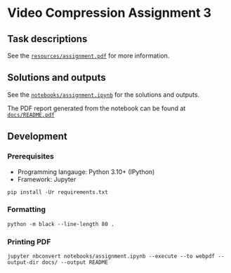 # Video Compression Assignment 3

## Task descriptions

See the [`resources/assignment.pdf`](./resources/assignment.pdf) for more information.

## Solutions and outputs

See the [`notebooks/assignment.ipynb`](./notebooks/assignment.ipynb) for the solutions and outputs.

The PDF report generated from the notebook can be found at [`docs/README.pdf`](./docs/README.pdf)

## Development

### Prerequisites

- Programming langauge: Python 3.10+ (IPython)
- Framework: Jupyter

```shell
pip install -Ur requirements.txt
```

### Formatting

```shell
python -m black --line-length 80 . 
```

### Printing PDF

```shell
jupyter nbconvert notebooks/assignment.ipynb --execute --to webpdf --output-dir docs/ --output README
```
